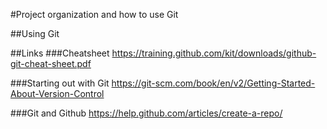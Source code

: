 
#Project organization and how to use Git

##Using Git

##Links
###Cheatsheet
https://training.github.com/kit/downloads/github-git-cheat-sheet.pdf

###Starting out with Git
https://git-scm.com/book/en/v2/Getting-Started-About-Version-Control


###Git and Github
https://help.github.com/articles/create-a-repo/


